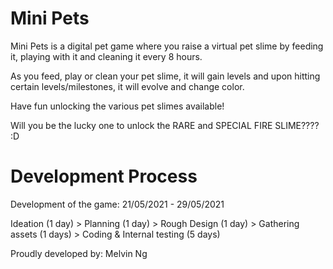 # Mini Pets
Mini Pets is a digital pet game where you raise a virtual pet slime by feeding it, playing with it and cleaning it every 8 hours. 

As you feed, play or clean your pet slime, it will gain levels and upon hitting certain levels/milestones, it will evolve and change color.

Have fun unlocking the various pet slimes available!

Will you be the lucky one to unlock the RARE and SPECIAL FIRE SLIME???? :D
 
# Development Process
Development of the game: 21/05/2021 - 29/05/2021

Ideation (1 day) > Planning (1 day) > Rough Design (1 day) > Gathering assets (1 days) > Coding & Internal testing (5 days)

Proudly developed by: Melvin Ng
